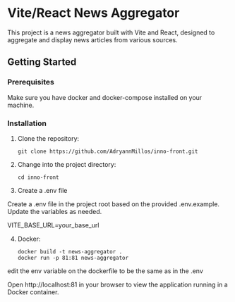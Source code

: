 # Vite/React News Aggregator

This project is a news aggregator built with Vite and React, designed to aggregate and display news articles from various sources.

## Getting Started

### Prerequisites
Make sure you have docker and docker-compose installed on your machine.

### Installation

1. Clone the repository:

    ```
    git clone https://github.com/AdryannMillos/inno-front.git
    ```

2. Change into the project directory:

    ```
    cd inno-front
    ```

3. Create a .env file
 
Create a .env file in the project root based on the provided .env.example. Update the variables as needed.

VITE_BASE_URL=your_base_url

4. Docker:

    ```
   docker build -t news-aggregator .
   docker run -p 81:81 news-aggregator
    ```
edit the env variable on the dockerfile to be the same as in the .env

Open http://localhost:81 in your browser to view the application running in a Docker container.


